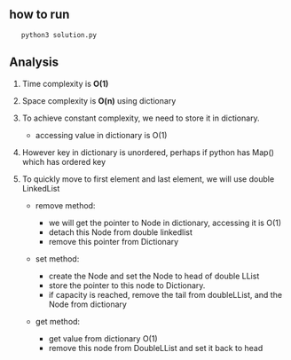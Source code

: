 ## how to run
```
   python3 solution.py
```

## Analysis
1. Time complexity is **O(1)** 
2. Space complexity is **O(n)** using dictionary

2. To achieve constant complexity, we need to store it in dictionary.
   - accessing value in dictionary is O(1)
3. However key in dictionary is unordered, perhaps if python has Map() which has ordered key
4. To quickly move to first element and last element, we will use double LinkedList
   - remove method:
      * we will get the pointer to Node in dictionary, accessing it is O(1)
      * detach this Node from double linkedlist
      * remove this pointer from Dictionary

   - set method:
      * create the Node and set the Node to head of double LList
      * store the pointer to this node to Dictionary.
      * if capacity is reached, remove the tail from doubleLList, and the Node from dictionary

   - get method:
      * get value from dictionary O(1)
      * remove this node from DoubleLList and set it back to head 
